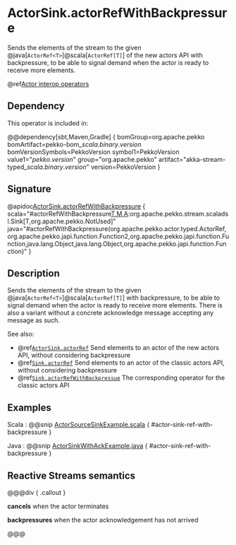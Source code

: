 # ActorSink.actorRefWithBackpressure

Sends the elements of the stream to the given @java[`ActorRef<T>`]@scala[`ActorRef[T]`] of the new actors API with backpressure, to be able to signal demand when the actor is ready to receive more elements.

@ref[Actor interop operators](../index.md#actor-interop-operators)

## Dependency

This operator is included in:

@@dependency[sbt,Maven,Gradle] {
  bomGroup=org.apache.pekko bomArtifact=pekko-bom_$scala.binary.version$ bomVersionSymbols=PekkoVersion
  symbol1=PekkoVersion
  value1="$pekko.version$"
  group="org.apache.pekko"
  artifact="akka-stream-typed_$scala.binary.version$"
  version=PekkoVersion
}

## Signature

@apidoc[ActorSink.actorRefWithBackpressure](ActorSink$) { scala="#actorRefWithBackpressure[T,M,A](ref:org.apache.pekko.actor.typed.ActorRef[M],messageAdapter:(org.apache.pekko.actor.typed.ActorRef[A],T)=&gt;M,onInitMessage:org.apache.pekko.actor.typed.ActorRef[A]=&gt;M,ackMessage:A,onCompleteMessage:M,onFailureMessage:Throwable=&gt;M):org.apache.pekko.stream.scaladsl.Sink[T,org.apache.pekko.NotUsed]" java="#actorRefWithBackpressure(org.apache.pekko.actor.typed.ActorRef,org.apache.pekko.japi.function.Function2,org.apache.pekko.japi.function.Function,java.lang.Object,java.lang.Object,org.apache.pekko.japi.function.Function)" }

## Description

Sends the elements of the stream to the given @java[`ActorRef<T>`]@scala[`ActorRef[T]`] with backpressure, to be able to signal demand when the actor is ready to receive more elements.
There is also a variant without a concrete acknowledge message accepting any message as such.

See also:

* @ref[`ActorSink.actorRef`](../ActorSink/actorRefWithBackpressure.md) Send elements to an actor of the new actors API, without considering backpressure
* @ref[`Sink.actorRef`](../Sink/actorRef.md) Send elements to an actor of the classic actors API, without considering backpressure
* @ref[`Sink.actorRefWithBackpressue`](../Sink/actorRefWithBackpressure.md) The corresponding operator for the classic actors API

## Examples

Scala
:  @@snip [ActorSourceSinkExample.scala](/stream-typed/src/test/scala/docs/org/apache/pekko/stream/typed/ActorSourceSinkExample.scala) { #actor-sink-ref-with-backpressure }

Java
:  @@snip [ActorSinkWithAckExample.java](/stream-typed/src/test/java/docs/org/apache/pekko/stream/typed/ActorSinkWithAckExample.java) { #actor-sink-ref-with-backpressure }

## Reactive Streams semantics

@@@div { .callout }

**cancels** when the actor terminates

**backpressures** when the actor acknowledgement has not arrived

@@@
